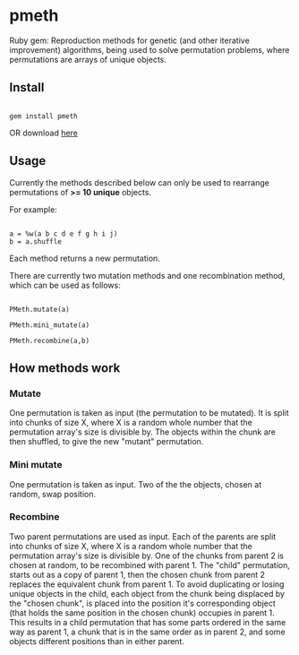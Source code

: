 pmeth
=====

Ruby gem: Reproduction methods for genetic (and other iterative improvement) algorithms, being used to solve permutation problems, where permutations are arrays of unique objects.

Install
---

```

gem install pmeth

```

OR download [here](https://rubygems.org/gems/pmeth)

Usage
----

Currently the methods described below can only be used to rearrange permutations of **>= 10 unique** objects.

For example:

```

a = %w(a b c d e f g h i j)
b = a.shuffle

```

Each method returns a new permutation.

There are currently two mutation methods and one recombination method, which can be used as follows:

```

PMeth.mutate(a)

PMeth.mini_mutate(a)

PMeth.recombine(a,b)

```

How methods work
-----

### Mutate

One permutation is taken as input (the permutation to be mutated). It is split into chunks of size X, where X is a random whole number that the permutation array's size is divisible by. The objects within the chunk are then shuffled, to give the new "mutant" permutation.

### Mini mutate

One permutation is taken as input. Two of the the objects, chosen at random, swap position.

### Recombine

Two parent permutations are used as input. Each of the parents are split into chunks of size X, where X is a random whole number that the permutation array's size is divisible by. One of the chunks from parent 2 is chosen at random, to be recombined with parent 1. The "child" permutation, starts out as a copy of parent 1, then the chosen chunk from parent 2 replaces the equivalent chunk from parent 1. To avoid duplicating or losing unique objects in the child, each object from the chunk being displaced by the "chosen chunk", is placed into the position it's corresponding object (that holds the same position in the chosen chunk) occupies in parent 1. This results in a child permutation that has some parts ordered in the same way as parent 1, a chunk that is in the same order as in parent 2, and some objects different positions than in either parent.